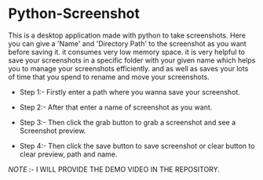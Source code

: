 # Python-Screenshot

This is a desktop application made with python to take screenshots.
Here you can give a 'Name' and 'Directory Path' to the screenshot as 
you want before saving it. it consumes very low memory space. it is 
very helpful to save your screenshots in a specific folder with your 
given name which helps you to manage your screenshots efficiently. and 
as well as saves your lots of time that you spend to rename and move 
your screenshots.

* Step 1:- Firstly enter a path where you wanna save your screenshot.

* Step 2:- After that enter a name of screenshot as you want.

* Step 3:- Then click the grab button to grab a screenshot and see a 
	   Screenshot preview.

* Step 4:- Then click the save button to save screenshot or clear button
	   to clear preview, path and name.

*NOTE* :- I WILL PROVIDE THE DEMO VIDEO IN THE REPOSITORY.
